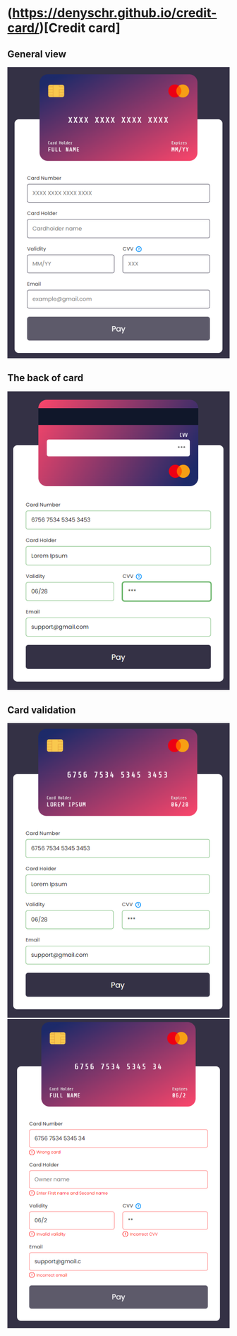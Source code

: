 # (https://denyschr.github.io/credit-card/)[Credit card]

## General view
<img src="demonstration/general-view.png">

## The back of card
<img src="demonstration/back-of-card.png">

## Card validation
<img src="demonstration/card-validation-01.png">
<img src="demonstration/card-validation-02.png">
